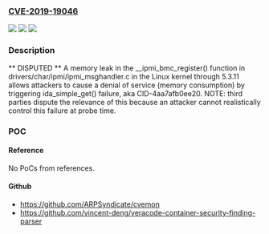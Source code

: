 ### [CVE-2019-19046](https://cve.mitre.org/cgi-bin/cvename.cgi?name=CVE-2019-19046)
![](https://img.shields.io/static/v1?label=Product&message=n%2Fa&color=blue)
![](https://img.shields.io/static/v1?label=Version&message=n%2Fa&color=blue)
![](https://img.shields.io/static/v1?label=Vulnerability&message=n%2Fa&color=brighgreen)

### Description

** DISPUTED ** A memory leak in the __ipmi_bmc_register() function in drivers/char/ipmi/ipmi_msghandler.c in the Linux kernel through 5.3.11 allows attackers to cause a denial of service (memory consumption) by triggering ida_simple_get() failure, aka CID-4aa7afb0ee20. NOTE: third parties dispute the relevance of this because an attacker cannot realistically control this failure at probe time.

### POC

#### Reference
No PoCs from references.

#### Github
- https://github.com/ARPSyndicate/cvemon
- https://github.com/vincent-deng/veracode-container-security-finding-parser

